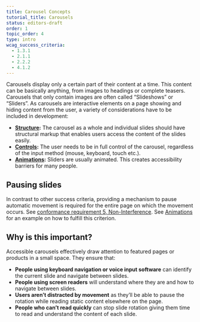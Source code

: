 ```yaml
---
title: Carousel Concepts
tutorial_title: Carousels
status: editors-draft
order: 1
topic_order: 4
type: intro
wcag_success_criteria:
  - 1.3.1
  - 2.1.1
  - 2.2.2
  - 4.1.2
---
```


Carousels display only a certain part of their content at a time. This content can be basically anything, from images to headings or complete teasers. Carousels that only contain images are often called “Slideshows” or “Sliders”. As carousels are interactive elements on a page showing and hiding content from the user, a variety of considerations have to be included in development:

- **[Structure](structure.html):** The carousel as a whole and individual slides should have structural markup that enables users access the content of the slides easily.
- **[Controls](controls.html):** The user needs to be in full control of the carousel, regardless of the input method (mouse, keyboard, touch etc.).
- **[Animations](animations.html):** Sliders are usually animated. This creates accessibility barriers for many people.

## Pausing slides

In contrast to other success criteria, providing a mechanism to pause automatic movement is required for the entire page on which the movement occurs. See [conformance requirement 5, Non-Interference](http://www.w3.org/TR/WCAG20/#cc5). See [Animations](animations.html) for an example on how to fulfill this criterion.

## Why is this important?

Accessible carousels effectively draw attention to featured pages or products in a small space. They ensure that:

- **People using keyboard navigation or voice input software** can identify the current slide and navigate between slides.
- **People using screen readers** will understand where they are and how to navigate between slides.
- **Users aren’t distracted by movement** as they’ll be able to pause the rotation while reading static content elsewhere on the page.
- **People who can’t read quickly** can stop slide rotation giving them time to read and understand the content of each slide.
